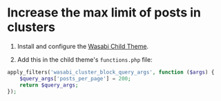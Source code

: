 # Increase the max limit of posts in clusters

1. Install and configure the [Wasabi Child Theme](https://wasabitheme.com/documentation/#child-theme).

2. Add this in the child theme's `functions.php` file:

```php
apply_filters('wasabi_cluster_block_query_args', function ($args) {
    $query_args['posts_per_page'] = 200;
    return $query_args;
});
```

